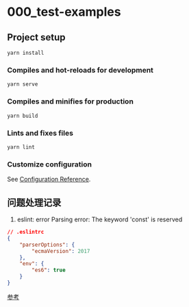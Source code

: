 # 000_test-examples

## Project setup
```
yarn install
```

### Compiles and hot-reloads for development
```
yarn serve
```

### Compiles and minifies for production
```
yarn build
```

### Lints and fixes files
```
yarn lint
```

### Customize configuration
See [Configuration Reference](https://cli.vuejs.org/config/).


## 问题处理记录

1. eslint: error Parsing error: The keyword 'const' is reserved

```json
// .eslintrc
{
    "parserOptions": {
        "ecmaVersion": 2017
    },
    "env": {
        "es6": true
    }
}
```

[参考](https://stackoverflow.com/questions/42706584/eslint-error-parsing-error-the-keyword-const-is-reserved)